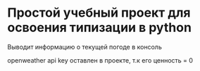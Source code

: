 # Простой учебный проект для освоения типизации в python

Выводит информацию о текущей погоде в консоль

openweather api key оставлен в проекте, т.к его ценность = 0